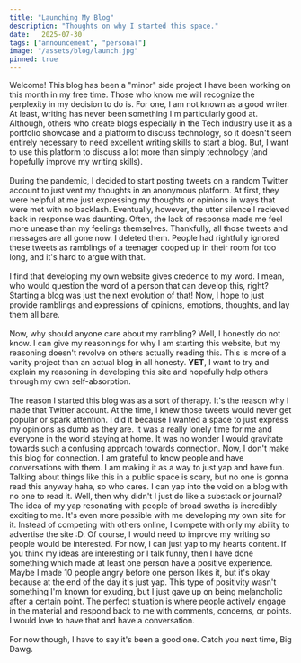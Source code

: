 ```yaml
---
title: "Launching My Blog"
description: "Thoughts on why I started this space."
date:   2025-07-30
tags: ["announcement", "personal"]
image: "/assets/blog/launch.jpg"
pinned: true
---
```


Welcome! This blog has been a "minor" side project I have been working on this month in my free time. Those who know me will recognize the perplexity in my decision to do is. For one, I am not known as a good writer. At least, writing has never been something I'm particularly good at. Although, others who create blogs especially in the Tech industry use it as a portfolio showcase and a platform to discuss technology, so it doesn't seem entirely necessary to need excellent writing skills to start a blog. But, I want to use this platform to discuss a lot more than simply technology (and hopefully improve my writing skills). 
<br>
<br>
During the pandemic, I decided to start posting tweets on a random Twitter account to just vent my thoughts in an anonymous platform. At first, they were helpful at me just expressing my thoughts or opinions in ways that were met with no backlash. Eventually, however, the utter silence I recieved back in response was daunting. Often, the lack of response made me feel more unease than my feelings themselves. Thankfully, all those tweets and messages are all gone now. I deleted them. People had rightfully ignored these tweets as ramblings of a teenager cooped up in their room for too long, and it's hard to argue with that.
<br>
<br>
I find that developing my own website gives credence to my word. I mean, who would question the word of a person that can develop this, right? Starting a blog was just the next evolution of that! Now, I hope to just provide ramblings and expressions of opinions, emotions, thoughts, and lay them all bare. 
<br>
<br>
Now, why should anyone care about my rambling? Well, I honestly do not know. I can give my reasonings for why I am starting this website, but my reasoning doesn't revolve on others actually reading this. This is more of a vanity project than an actual blog in all honesty. **YET**, I want to try and explain my reasoning in developing this site and hopefully help others through my own self-absorption. 
<br>
<br>
The reason I started this blog was as a sort of therapy. It's the reason why I made that Twitter account. At the time, I knew those tweets would never get popular or spark attention. I did it because I wanted a space to just express my opinions as dumb as they are. It was a really lonely time for me and everyone in the world staying at home. It was no wonder I would gravitate towards such a confusing approach towards connection. Now, I don't make this blog for connection. I am grateful to know people and have conversations with them. I am making it as a way to just yap and have fun. Talking about things like this in a public space is scary, but no one is gonna read this anyway haha, so who cares. I can yap into the void on a blog with no one to read it. Well, then why didn't I just do like a substack or journal? The idea of my yap resonating with people of broad swaths is incredibly exciting to me. It's even more possible with me developing my own site for it. Instead of competing with others online, I compete with only my ability to advertise the site :D. Of course, I would need to improve my writing so people would be interested. For now, I can just yap to my hearts content. If you think my ideas are interesting or I talk funny, then I have done something which made at least one person have a positive experience. Maybe I made 10 people angry before one person likes it, but it's okay because at the end of the day it's just yap. This type of positivity wasn't something I'm known for exuding, but I just gave up on being melancholic after a certain point. The perfect situation is where people actively engage in the material and respond back to me with comments, concerns, or points. I would love to have that and have a conversation. 
<br>
<br>
For now though, I have to say it's been a good one. Catch you next time, Big Dawg.

